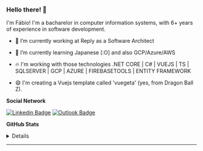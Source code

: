 ### Hello there! 👋

I'm Fábio! I'm a bacharelor in computer information systems, with 6+ years of experience in software development.

- 🔭 I’m currently working at Reply as a Software Architect
- 🌱 I’m currently learning Japanese [:O] and also GCP/Azure/AWS
- :fire: I'm working with those technologies .NET CORE | C# | VUEJS | TS | SQLSERVER | GCP | AZURE | FIREBASETOOLS | ENTITY FRAMEWORK

- 😄 I'm creating a Vuejs template called 'vuegeta' (yes, from Dragon Ball Z).

**Social Network**
<p align="center">

   <!--[![Website Badge](https://img.shields.io/badge/-anushkaverma.com-47CCCC?style=flat&logo=Google-Chrome&logoColor=white&link=https://verma-anushka.github.io/anushkaverma/)](https://verma-anushka.github.io/anushkaverma/) -->
   [![Linkedin Badge](https://img.shields.io/badge/-fcarvalllho-blue?style=flat-square&logo=Linkedin&logoColor=white&link=https://www.linkedin.com/in/fcarvalhodev/)](https://www.linkedin.com/in/fcarvalhodev/)  [![Outlook Badge](https://img.shields.io/badge/email--000?style=social&logo=microsoft-outlook&logoColor=0078d4&link=mailto:fabio.carvalllho@live.com)](mailto:fabio.carvalllho@live.com)
    <!-- [![Gmail Badge](https://img.shields.io/badge/-fcarvalllho-c14438?style=flat-square&logo=Gmail&logoColor=white&link=mailto:fabio.carvalllho@gmail.com)](mailto:fabio.carvalllho@gmail.com) -->
   <!-- [![Medium Badge](https://img.shields.io/badge/-@v.anushka786-000000?style=flat&labelColor=000000&logo=Medium&link=https://medium.com/@v.anushka786)](https://medium.com/@v.anushka786) -->

 <!--  [![Instagram Badge](https://img.shields.io/badge/-@v_anushkaa-purple?style=flat&logo=instagram&logoColor=white&link=https://instagram.com/v_anushkaa/)](https://instagram.com/v_anushkaa) 
   [![Facebook Badge](https://img.shields.io/badge/-verma_anushka-036be4?style=flat-square&logo=Facebook&logoColor=white&link=https://www.facebook.com/profile.php?id=100022118525351)](https://www.facebook.com/profile.php?id=100022118525351)
   [![GeeksforGeeks Badge](https://img.shields.io/badge/-verma_anushka-1c6340?style=flat&logo=GeeksforGeeks&logoColor=white&link=https://auth.geeksforgeeks.org/user/verma_anushka/articles)](https://auth.geeksforgeeks.org/user/verma_anushka/articles)
</p>-->

**GitHub Stats**
<p align="center">
   <details>
  <img align="left" alt="fcrvalhostats's GitHub Stats" src="https://github-readme-stats.codestackr.vercel.app/api?username=fcarvalllho&show_icons=true&hide_border=true" />
   </details>
</p>

---
